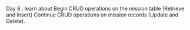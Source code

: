 Day 8 : learn about Begin CRUD operations on the mission table (Retrieve and Insert) Continue CRUD operations on mission records (Update and Delete). 
